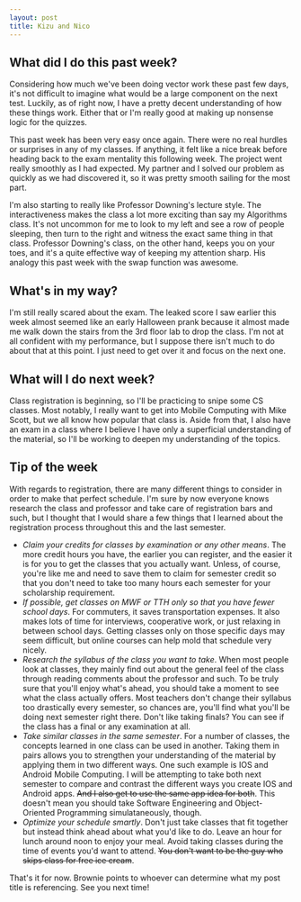 ```yaml
---
layout: post
title: Kizu and Nico
---
```


## What did I do this past week?

Considering how much we've been doing vector work these past few days, it's not difficult to imagine what would be a large component on the next test. Luckily, as of right now, I have a pretty decent understanding of how these things work. Either that or I'm really good at making up nonsense logic for the quizzes. 

This past week has been very easy once again. There were no real hurdles or surprises in any of my classes. If anything, it felt like a nice break before heading back to the exam mentality this following week. The project went really smoothly as I had expected. My partner and I solved our problem as quickly as we had discovered it, so it was pretty smooth sailing for the most part.

I'm also starting to really like Professor Downing's lecture style. The interactiveness makes the class a lot more exciting than say my Algorithms class. It's not uncommon for me to look to my left and see a row of people sleeping, then turn to the right and witness the exact same thing in that class. Professor Downing's class, on the other hand, keeps you on your toes, and it's a quite effective way of keeping my attention sharp. His analogy this past week with the swap function was awesome.

## What's in my way?

I'm still really scared about the exam. The leaked score I saw earlier this week almost seemed like an early Halloween prank because it almost made me walk down the stairs from the 3rd floor lab to drop the class. I'm not at all confident with my performance, but I suppose there isn't much to do about that at this point. I just need to get over it and focus on the next one.

## What will I do next week?

Class registration is beginning, so I'll be practicing to snipe some CS classes. Most notably, I really want to get into Mobile Computing with Mike Scott, but we all know how popular that class is. Aside from that, I also have an exam in a class where I believe I have only a superficial understanding of the material, so I'll be working to deepen my understanding of the topics.

## Tip of the week

With regards to registration, there are many different things to consider in order to make that perfect schedule. I'm sure by now everyone knows research the class and professor and take care of registration bars and such, but I thought that I would share a few things that I learned about the registration process throughout this and the last semester.

* *Claim your credits for classes by examination or any other means*. The more credit hours you have, the earlier you can register, and the easier it is for you to get the classes that you actually want. Unless, of course, you're like me and need to save them to claim for semester credit so that you don't need to take too many hours each semester for your scholarship requirement.
* *If possible, get classes on MWF or TTH only so that you have fewer school days*. For commuters, it saves transportation expenses. It also makes lots of time for interviews, cooperative work, or just relaxing in between school days. Getting classes only on those specific days may seem difficult, but online courses can help mold that schedule very nicely.
* *Research the syllabus of the class you want to take*. When most people look at classes, they mainly find out about the general feel of the class through reading comments about the professor and such. To be truly sure that you'll enjoy what's ahead, you should take a moment to see what the class actually offers. Most teachers don't change their syllabus too drastically every semester, so chances are, you'll find what you'll be doing next semester right there. Don't like taking finals? You can see if the class has a final or any examination at all.
* *Take similar classes in the same semester*. For a number of classes, the concepts learned in one class can be used in another. Taking them in pairs allows you to strengthen your understanding of the material by applying them in two different ways. One such example is IOS and Android Mobile Computing. I will be attempting to take both next semester to compare and contrast the different ways you create IOS and Android apps. ~~And I also get to use the same app idea for both~~. This doesn't mean you should take Software Engineering and Object-Oriented Programming simulataneously, though.
* *Optimize your schedule smartly*. Don't just take classes that fit together but instead think ahead about what you'd like to do. Leave an hour for lunch around noon to enjoy your meal. Avoid taking classes during the time of events you'd want to attend. ~~You don't want to be the guy who skips class for free ice cream~~.

That's it for now. Brownie points to whoever can determine what my post title is referencing. See you next time!
